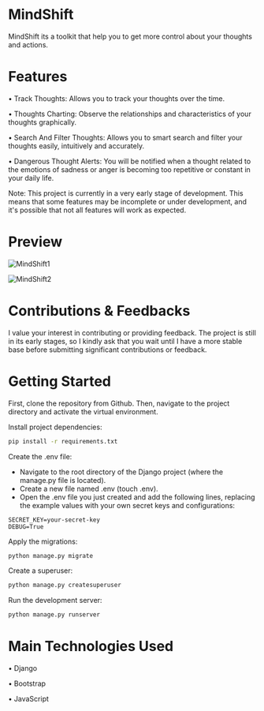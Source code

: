 # MindShift 

MindShift its a toolkit that help you to get more control about your thoughts and actions.

# Features

• Track Thoughts: Allows you to track your thoughts over the time.

• Thoughts Charting: Observe the relationships and characteristics of your thoughts graphically.

• Search And Filter Thoughts: Allows you to smart search and filter your thoughts easily, intuitively and accurately.

• Dangerous Thought Alerts: You will be notified when a thought related to the emotions of sadness or anger is becoming too repetitive or constant in your daily life.

Note: This project is currently in a very early stage of development. This means that some features may be incomplete or under development, and it's possible that not all features will work as expected.

# Preview
![MindShift1](https://github.com/rojas-jesus/MindShift/assets/148916557/ad71ae11-8ce3-461f-8a7e-63fe35e92d33)

![MindShift2](https://github.com/rojas-jesus/MindShift/assets/148916557/48b7b50c-6d1c-4903-825c-23b5ce25c2d4)

# Contributions & Feedbacks
I value your interest in contributing or providing feedback. The project is still in its early stages, so I kindly ask that you wait until I have a more stable base before submitting significant contributions or feedback.

# Getting Started

First, clone the repository from Github. Then, navigate to the project directory and activate the virtual environment.
    
Install project dependencies:
```bash
pip install -r requirements.txt
```

Create the .env file:
- Navigate to the root directory of the Django project (where the manage.py file is located).
- Create a new file named .env (touch .env).
- Open the .env file you just created and add the following lines, replacing the example values with your own secret keys and configurations:

```env
SECRET_KEY=your-secret-key
DEBUG=True
```
Apply the migrations:
```bash
python manage.py migrate
```
Create a superuser:
```bash
python manage.py createsuperuser
```
Run the development server:
```bash
python manage.py runserver
```

# Main Technologies Used

• Django

• Bootstrap

• JavaScript
